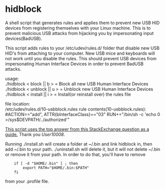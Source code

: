 # hidblock
A shell script that generates rules and applies them to prevent new USB HID 
devices from registering themselves with your Linux machine. This is to prevent 
malicious USB attacks from hijacking you by impersonating input devices(BadUSB).  

This script adds rules to your /etc/udev/rules.d/ folder that disable
new USB HID's from attaching to your computer. New USB mice and keyboards
will not work until you disable the rules. This should prevent USB devices 
from impersonating Human Interface Devices in order to prevent BadUSB attacks.  
 
usage:  
	 ./hidblock < block || b > = Block all new USB Human Interface Devices  
 	 ./hidblock < unblock || u > = Unblock new USB Human Interface Devices  
 	 ./hidblock < install || i > = Install(or reinstall over) the rules file  

file location:  
 	 /etc/udev/rules.d/10-usbblock.rules rule contents(10-usbblock.rules):  
 	 #ACTION=="add", ATTR{bInterfaceClass}=="03" RUN+="/bin/sh -c 'echo 0 >/sys$DEVPATH/../authorized'"    


[This script uses the top answer from this StackExchange question as a guide.](https://security.stackexchange.com/questions/64524/how-to-prevent-badusb-attacks-on-linux-desktop) Thank you *User10008*.  

Running ./install.sh will create a folder at ~/.bin and link hidblock in, then 
add ~/.bin to your path. ./uninstall.sh will delete it, but it will not delete 
~/.bin or remove it from your path. In order to do that, you'll have to remove  

        if [ -d "$HOME/.bin" ] ; then
            export PATH="$HOME/.bin:$PATH"
        fi

from your .profile file.